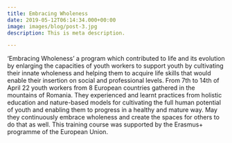 ```yaml
---
title: Embracing Wholeness
date: 2019-05-12T06:14:34.000+00:00
image: images/blog/post-3.jpg
description: This is meta description.

---
```


‘Embracing Wholeness’ a program which contributed to life and its evolution by enlarging the capacities of youth workers to support youth by cultivating their innate wholeness and helping them to acquire life skills that would enable their insertion on social and professional levels. From 7th to 14th of April 22 youth workers from 8 European countries gathered in the mountains of Romania. They experienced and learnt practices from holistic education and nature-based models for cultivating the full human potential of youth and enabling them to progress in a healthy and mature way. May they continuously embrace wholeness and create the spaces for others to do that as well. This training course was supported by the Erasmus+ programme of the European Union.